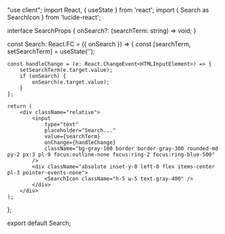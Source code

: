 "use client";
import React, { useState } from 'react';
import { Search as SearchIcon } from 'lucide-react';

interface SearchProps {
    onSearch?: (searchTerm: string) => void;
}

const Search: React.FC<SearchProps> = ({ onSearch }) => {
    const [searchTerm, setSearchTerm] = useState('');

    const handleChange = (e: React.ChangeEvent<HTMLInputElement>) => {
        setSearchTerm(e.target.value);
        if (onSearch) {
            onSearch(e.target.value);
        }
    };

    return (
        <div className="relative">
            <input
                type="text"
                placeholder="Search..."
                value={searchTerm}
                onChange={handleChange}
                className="bg-gray-100 border border-gray-300 rounded-md py-2 px-3 pl-9 focus:outline-none focus:ring-2 focus:ring-blue-500"
            />
            <div className="absolute inset-y-0 left-0 flex items-center pl-3 pointer-events-none">
                <SearchIcon className="h-5 w-5 text-gray-400" />
            </div>
        </div>
    );
};

export default Search;
